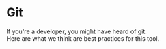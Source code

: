 # Git

If you're a developer, you might have heard of git.  
Here are what we think are best practices for this tool.

